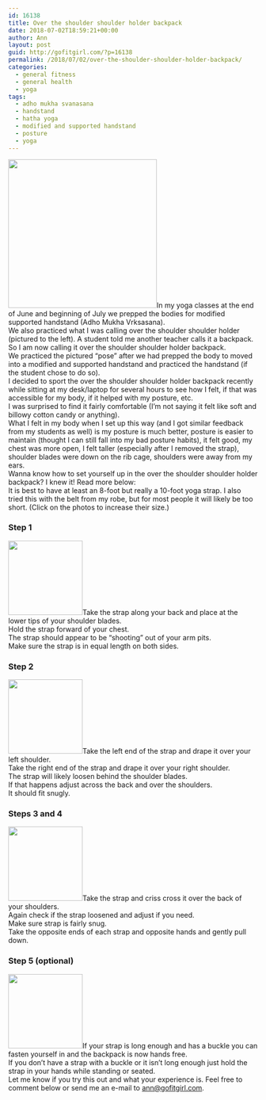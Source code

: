 ```yaml
---
id: 16138
title: Over the shoulder shoulder holder backpack
date: 2018-07-02T18:59:21+00:00
author: Ann
layout: post
guid: http://gofitgirl.com/?p=16138
permalink: /2018/07/02/over-the-shoulder-shoulder-holder-backpack/
categories:
  - general fitness
  - general health
  - yoga
tags:
  - adho mukha svanasana
  - handstand
  - hatha yoga
  - modified and supported handstand
  - posture
  - yoga
---
```

<a href="http://gofitgirl.com/2018/07/over-the-shoulder-shoulder-holder-backpack/backpack-at-desk/" rel="attachment wp-att-16139"><img class="alignleft wp-image-16139 size-medium" src="http://gofitgirl.com/wp-content/uploads/2018/06/Backpack-at-desk-300x300.jpg" alt="" width="300" height="300" /></a>In my yoga classes at the end of June and beginning of July we prepped the bodies for modified supported handstand (Adho Mukha Vrksasana).  
We also practiced what I was calling over the shoulder shoulder holder (pictured to the left). A student told me another teacher calls it a backpack. So I am now calling it over the shoulder shoulder holder backpack.  
We practiced the pictured &#8220;pose&#8221; after we had prepped the body to moved into a modified and supported handstand and practiced the handstand (if the student chose to do so).  
I decided to sport the over the shoulder shoulder holder backpack recently while sitting at my desk/laptop for several hours to see how I felt, if that was accessible for my body, if it helped with my posture, etc.  
I was surprised to find it fairly comfortable (I&#8217;m not saying it felt like soft and billowy cotton candy or anything).  
What I felt in my body when I set up this way (and I got similar feedback from my students as well) is my posture is much better, posture is easier to maintain (thought I can still fall into my bad posture habits), it felt good, my chest was more open, I felt taller (especially after I removed the strap), shoulder blades were down on the rib cage, shoulders were away from my ears.  
Wanna know how to set yourself up in the over the shoulder shoulder holder backpack? I knew it! Read more below:  
It is best to have at least an 8-foot but really a 10-foot yoga strap. I also tried this with the belt from my robe, but for most people it will likely be too short. (Click on the photos to increase their size.)

### Step 1

<a href="http://gofitgirl.com/2018/07/over-the-shoulder-shoulder-holder-backpack/backpack-set-up-1/" rel="attachment wp-att-16141"><img class="alignleft size-thumbnail wp-image-16141" src="http://gofitgirl.com/wp-content/uploads/2018/06/Backpack-set-up-1-150x150.jpg" alt="" width="150" height="150" /></a>Take the strap along your back and place at the lower tips of your shoulder blades.  
Hold the strap forward of your chest.  
The strap should appear to be &#8220;shooting&#8221; out of your arm pits.  
Make sure the strap is in equal length on both sides.

### 

### Step 2

<a href="http://gofitgirl.com/2018/07/over-the-shoulder-shoulder-holder-backpack/backpack-set-up-2/" rel="attachment wp-att-16142"><img class="alignleft size-thumbnail wp-image-16142" src="http://gofitgirl.com/wp-content/uploads/2018/06/Backpack-set-up-2-150x150.jpg" alt="" width="150" height="150" /></a>Take the left end of the strap and drape it over your left shoulder.  
Take the right end of the strap and drape it over your right shoulder.  
The strap will likely loosen behind the shoulder blades.  
If that happens adjust across the back and over the shoulders.  
It should fit snugly.

### Steps 3 and 4

<a href="http://gofitgirl.com/2018/07/over-the-shoulder-shoulder-holder-backpack/backpack-set-up-3/" rel="attachment wp-att-16143"><img class="alignleft size-thumbnail wp-image-16143" src="http://gofitgirl.com/wp-content/uploads/2018/06/Backpack-set-up-3-150x150.jpg" alt="" width="150" height="150" /></a>Take the strap and criss cross it over the back of your shoulders.  
Again check if the strap loosened and adjust if you need.  
Make sure strap is fairly snug.  
Take the opposite ends of each strap and opposite hands and gently pull down.

### Step 5 (optional)

<a href="http://gofitgirl.com/2018/07/over-the-shoulder-shoulder-holder-backpack/backpack-set-up-4/" rel="attachment wp-att-16144"><img class="alignleft size-thumbnail wp-image-16144" src="http://gofitgirl.com/wp-content/uploads/2018/06/Backpack-set-up-4-150x150.jpg" alt="" width="150" height="150" /></a>If your strap is long enough and has a buckle you can fasten yourself in and the backpack is now hands free.  
If you don&#8217;t have a strap with a buckle or it isn&#8217;t long enough just hold the strap in your hands while standing or seated.  
Let me know if you try this out and what your experience is. Feel free to comment below or send me an e-mail to <ann@gofitgirl.com>.